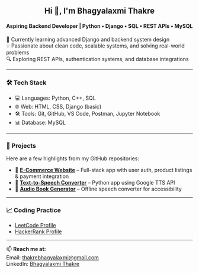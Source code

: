 <h2 align="center">Hi 👋, I'm Bhagyalaxmi Thakre</h2>
<h4 align="center">Aspiring Backend Developer | Python • Django • SQL • REST APIs • MySQL</h4>

🌱 Currently learning advanced Django and backend system design  
💡 Passionate about clean code, scalable systems, and solving real-world problems  
🔍 Exploring REST APIs, authentication systems, and database integrations  

---

### 🛠️ Tech Stack
- 💻 Languages: Python, C++, SQL
- 🌐 Web: HTML, CSS, Django (basic)
- 🛠️ Tools: Git, GitHub, VS Code, Postman, Jupyter Notebook
- 📊 Database: MySQL

---

### 💼 Projects
Here are a few highlights from my GitHub repositories:

- 🔗 **[E-Commerce Website](https://github.com/bhagyalaxmithakre)** – Full-stack app with user auth, product listings & payment integration  
- 🔗 **[Text-to-Speech Converter](https://github.com/bhagyalaxmithakre)** – Python app using Google TTS API  
- 🔗 **[Audio Book Generator](https://github.com/bhagyalaxmithakre)** – Offline speech converter for accessibility

---

### 📈 Coding Practice
- [LeetCode Profile](https://leetcode.com/u/thakrebhagyalaxmi)
- [HackerRank Profile](https://www.hackerrank.com/profile/BHAGYALAXMI_9)

---

📫 **Reach me at:**  
Email: thakrebhagyalaxmi@gmail.com  
LinkedIn: [Bhagyalaxmi Thakre](https://www.linkedin.com/in/bhagyalaxmi-thakre-36a610211)
